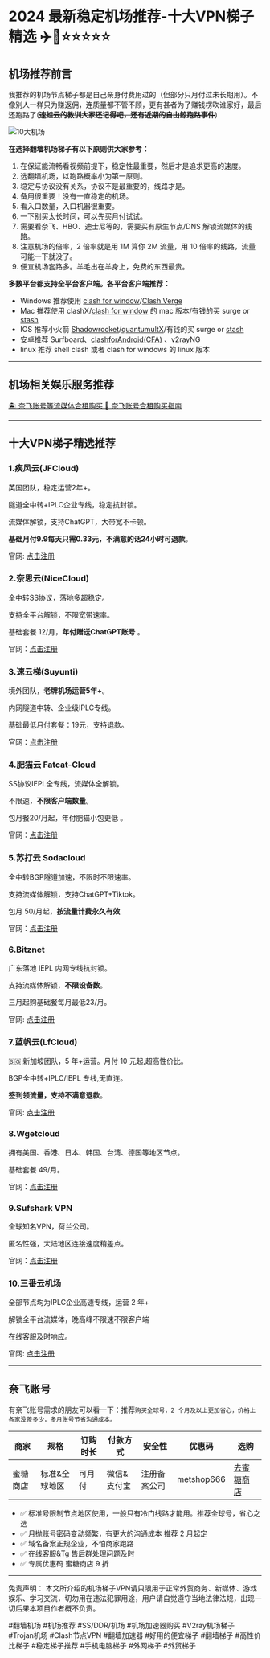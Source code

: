 # 2024 最新稳定机场推荐-十大VPN梯子精选 ✈️🍒⭐⭐⭐⭐⭐



## 机场推荐前言

我推荐的机场节点梯子都是自己亲身付费用过的（但部分只月付过未长期用）。不像别人一样只为赚返佣，连质量都不管不顾，更有甚者为了赚钱楞吹谁家好，最后还跑路了(~~**速蛙云的教训大家还记得吧，还有近期的自由鲸跑路事件**~~)

![10大机场](https://github.com/VPN-CN/SSR/assets/156046824/b182a22b-865a-459c-9f17-ed0464de96bc)




**在选择翻墙机场梯子有以下原则供大家参考：**

1. 在保证能流畅看视频前提下，稳定性最重要，然后才是追求更高的速度。
2. 选翻墙机场，以跑路概率小为第一原则。
3. 稳定与协议没有关系，协议不是最重要的，线路才是。
4. 备用很重要！没有一直稳定的机场。
5. 看入口数量，入口机器很重要。
6. 一下别买太长时间，可以先买月付试试。
7. 需要看奈飞、HBO、迪士尼等的，需要买有原生节点/DNS 解锁流媒体的线路。
8. 注意机场的倍率，2 倍率就是用 1M 算你 2M 流量，用 10 倍率的线路，流量可能一下就没了。
9. 便宜机场套路多。羊毛出在羊身上，免费的东西最贵。

**多数平台都支持全平台客户端。各平台客户端推荐：**

* Windows 推荐使用 [clash for window](https://iheikeji.com/bgfw/tools/clash-for-windows.html)/[Clash Verge](https://iheikeji.com/bgfw/tools/clash-verge.html)
* Mac 推荐使用 clashX/[clash for window](https://iheikeji.com/bgfw/tools/clash-for-windows.html) 的 mac 版本/有钱的买 surge or [stash](https://iheikeji.com/bgfw/tools/stash%e6%95%99%e7%a8%8b.html)
* IOS 推荐小火箭 [Shadowrocket](https://iheikeji.com/bgfw/tools/shadowrocket.html)/[quantumultX](https://iheikeji.com/bgfw/tools/quantumult-x.html)/有钱的买 surge or [stash](https://iheikeji.com/bgfw/tools/stash%e6%95%99%e7%a8%8b.html)
* 安卓推荐 Surfboard、[clashforAndroid(CFA)](https://iheikeji.com/bgfw/tools/clash-for-android.html) 、v2rayNG
* linux 推荐 shell clash 或者 clash for windows 的 linux 版本
***
## 机场相关娱乐服务推荐

[🏝️ 奈飞账号等流媒体合租购买 🎥 奈飞账号合租购买指南](https://ihaoke.vip/metshop-netflix/)

***
## 十大VPN梯子精选推荐
### 1.疾风云(JFCloud)

英国团队，稳定运营2年+。

隧道全中转+IPLC企业专线，稳定抗封锁。

流媒体解锁，支持ChatGPT，大带宽不卡顿。

**基础月付9.9每天只需0.33元，不满意的话24小时可退款**。

官网: [点击注册](https://go.51tz.cc/jfcloud)

### 2.奈思云(NiceCloud)

全中转SS协议，落地多超稳定。

支持全平台解锁，不限宽带速率。

基础套餐 12/月，**年付赠送ChatGPT账号** 。

官网：[点击注册](https://go.51tz.cc/nicecloud)

### 3.速云梯(Suyunti)

境外团队，**老牌机场运营5年+**。

内网隧道中转、企业级IPLC专线。

基础最低月付套餐：19元，支持退款。

官网：[点击注册](https://go.51tz.cc/sycloud)

### 4.肥猫云 Fatcat-Cloud

SS协议IEPL全专线，流媒体全解锁。

不限速，**不限客户端数量**。

包月餐20/月起，年付肥猫小包更低 。

官网：[点击注册](https://go.51tz.cc/fatcat)

### 5.苏打云 Sodacloud

全中转BGP隧道加速，不限时不限速率。

支持流媒体解锁，支持ChatGPT+Tiktok。

包月 50/月起，**按流量计费永久有效**

官网：[点击注册](https://go.51tz.cc/sodacloud)

### 6.Bitznet

广东落地 IEPL 内网专线抗封锁。

支持流媒体解锁，**不限设备数**。

三月起购基础餐每月最低23/月。

官网: [点击注册](https://cn.51tz.cc/bitznet)

### 7.蓝帆云(LfCloud)

🇸🇬 新加坡团队，5 年+运营。月付 10 元起,超高性价比。

BGP全中转+IPLC/IEPL 专线,无直连。

**签到领流量，支持不满意退款**。

官网: [点击注册](https://go.51tz.cc/lanfan)

### 8.Wgetcloud

拥有美国、香港、日本、韩国、台湾、德国等地区节点。

基础套餐 49/月。

官网：[点击注册](https://go.51tz.cc/wget)

### 9.Sufshark VPN

全球知名VPN，荷兰公司。

匿名性强，大陆地区连接速度稍差点。

官网：[点击注册](https://go.51tz.cc/surfshark)

### 10.三番云机场

全部节点均为IPLC企业高速专线，运营 2 年+

解锁全平台流媒体，晚高峰不限速不限客户端

在线客服及时响应。

官网: [点击注册](https://go.51tz.cc/3fan)

***

## 奈飞账号

有奈飞账号需求的朋友可以看一下：推荐`购买全球号，2 个月及以上更加省心，价格上各家没差多少，多月账号节省沟通成本。`

| 商家   | 规格      | 订购时长 | 付款方式   | 安全性    | 优惠码        | 选购                                  |
| ---- | ------- | ---- | ------ | ------ | ---------- | ----------------------------------- |
| 蜜糖商店 | 标准&全球地区 | 可月付  | 微信&支付宝 | 注册备案公司 | metshop666 | [去蜜糖商店](https://cn.51tz.cc/metshop) |

* ✅ 标准号限制节点地区使用，一般只有冷门线路才能用。推荐全球号，省心之选
* ✅ 月抛账号密码变动频繁，有更大的沟通成本 推荐 2 月起定
* ✅ 域名备案正规企业，不怕商家跑路
* ✅ 在线客服\&Tg 售后群处理问题及时
* ✅ 专属优惠码 蜜糖商店 9 折

***

免责声明： 本文所介绍的机场梯子VPN请只限用于正常外贸商务、新媒体、游戏娱乐、学习交流，切勿用在违法犯罪用途，用户请自觉遵守当地法律法规，出现一切后果本项目作者概不负责。

\#翻墙机场 #机场推荐 #SS/DDR/机场 #机场加速器购买 #V2ray机场梯子 #Trojan机场 #Clash节点VPN #翻墙加速器 #好用的便宜梯子 #翻墙梯子 #高性价比梯子 #稳定梯子推荐 #手机电脑梯子 #外网梯子 #外贸梯子
